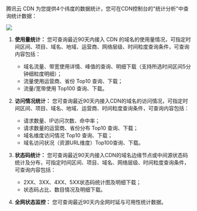 腾讯云 CDN 为您提供4个纬度的数据统计，您可在CDN控制台的"统计分析"中查询统计数据：

![](//mccdn.qcloud.com/static/img/67573334232bfb7e1e7d938148ed23e6/image.png)

1. **使用量统计：**
您可查询最近90天内接入 CDN 的域名的使用量情况，可指定时间区间、项目、域名、地域、运营商、网络层级、时间粒度查询条件，可查询内容包括：
	+ 域名流量、带宽使用详情、峰值的查询、明细下载（支持所选时间区间5分钟细粒度明细）；
	+ 流量使用运营商、省份 Top10 查询、下载；
	+ 流量/宽带使用 Top100 查询、下载。

2. **访问情况统计：**
您可查询最近90天内接入CDN的域名的访问情况，可指定时间区间、项目、域名、地域、运营商、时间粒度查询条件，可查询内容包括：
	+ 请求数量、IP访问次数、命中率；
	+ 请求数量的运营商、省份分布 Top10 查询、下载；
	+ 域名维度访问情况 Top10 查询、下载；
	+ 域名访问状况（资源URL维度）Top100查询、下载。

3. **状态码统计：**
您可查询最近90天内接入CDN的域名边缘节点或中间源状态码统计及分布，可指定时间区间、项目、域名、网络层级、时间粒度查询条件，可查询内容包括：
	+ 2XX、3XX、4XX、5XX状态码统计图及明细下载；
	+ 状态码占比、数目情况及明细下载。

4. **全网状态监控：**
您可查询最近90天内全网时延与可用性统计数据。